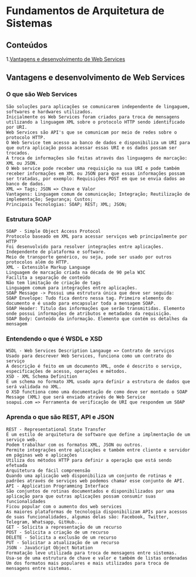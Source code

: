# Fundamentos de Arquitetura de Sistemas

## Conteúdos
1.[Vantagens e desenvolvimento de Web Services](#)

## Vantagens e desenvolvimento de Web Services
### O que são Web Services
    São soluções para aplicações se comunicarem independente de lingaguem, softwares e hardwares utilizados.
    Inicialmente os Web Services foram criados para troca de mensagens utilizando a linguagem XML sobre o protocolo HTTP sendo identificado por URI.
    Web Services são API's que se comunicam por meio de redes sobre o protocolo HTTP.
    O Web Service tem acesso ao banco de dados e disponibiliza um URI para que outra aplicação possa acessar essas URI e os dados possam ser trocados.
    A troca de informações são feitas através das linguagens de marcação: XML ou JSON.
    O Web service pode receber uma requisição na sua URI e pode também receber informações em XML ou JSON para que essas informações possam ser tratadas, por exemplo: Requisições POST em que se envia dados ao banco de dados.
    XML => Tags; JSON => Chave e Valor
    Vantagens: Linguagem comum de comunicação; Integração; Reutilização de implementação; Segurança; Custos;
    Principais Tecnologias: SOAP; REST; XML; JSON;
### Estrutura SOAP
    SOAP - Simple Object Access Protocol
    Protocolo baseado em XML para acessar serviços web principalmente por HTTP
    Foi desenvolvido para resolver integrações entre aplicações.
    Independente de plataforma e software.
    Meio de transporte genérico, ou seja, pode ser usado por outros protocolos além do HTTP.
    XML - Extensible Markup Language
    Linguagem de marcação criada na década de 90 pela W3C
    Facilita a separação de conteúdo
    Não tem limitação de criação de tags
    Linguagem comum para integrações entre aplicações.
    SOAP Message -> Possui uma estrutura única que deve ser seguida: 
    SOAP Envelope: Tudo fica dentro nessa tag. Primeiro elemento do documento e é usado para encapsular toda a mensagem SOAP.
    SOAP Header: Titulo das informações que serão transmitidas. Elemento onde possui informações de atributos e metadados da requisição.
    SOAP Body: Conteúdo da informação. Elemento que contém os detalhes da mensagem
    
### Entendendo o que é WSDL e XSD
    WSDL - Web Services Description Langauge => Contrato de serviços
    Usado para descrever Web Services, funciona como um contrato do serviço
    A descrição é feito em um documento XML, onde é descrito o serviço, especificações de acesso, operações e métodos.
    XSD - XML Schema Definition
    É um schema no formato XML usado apra definir a estrutura de dados que será validada no XML.
    O XSD functiona como uma documentação de como deve ser montado o SOAP Message (XML) que será enviado através de Web Service
    soapui.com => Ferramenta de verificação de URI que respondem um SOAP
### Aprenda o que são REST, API e JSON
    REST - Representational State Transfer
    É um estilo de arquitetura de software que define a implmentação de um serviço web.
    Podem trabalhar com os formatos XML, JSON ou outros.
    Permite integrações entre aplicações e também entre cliente e servidor em páginas web e aplicações
    Utiliza dos métodos HTTP para definir a operação que está sendo efetuada
    Arquitetura de fácil compreensão
    Quando uma aplicação web disponibiliza um conjunto de rotinas e padrões através de serviços web podemos chamar esse conjunto de API.
    API - Application Programming Interface
    São conjuntos de rotinas documentados e disponibilizados por uma aplicação para que outras aplicações possam consumir suas funcionalidades
    Ficou popular com o aumento dos web services
    As maiores plataformas de tecnologia disponibilizam APIs para acessos de suas funcionalidades, algumas delas são: Facebook, Twitter, Telegram, Whatsapp, GitHub...
    GET - Solicita a representação de um recurso
    POST - Solicita a criação de um recurso
    DELETE - Solicita a exclusão de um recurso
    PUT - Solicitar a atualização de um recurso
    JSON - JavaScript Object Notation
    Formatação leve utilizada para troca de mensagens entre sistemas.
    Usa-se de uma estrutura de chave e valor e também de listas ordenadas
    Um dos formatos mais populares e mais utilizados para troca de mensagens entre sistemas.
    